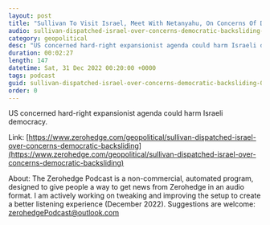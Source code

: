 ```yaml
---
layout: post
title: "Sullivan To Visit Israel, Meet With Netanyahu, On Concerns Of Democratic Backsliding"
audio: sullivan-dispatched-israel-over-concerns-democratic-backsliding-3
category: geopolitical
desc: "US concerned hard-right expansionist agenda could harm Israeli democracy."
duration: 00:02:27
length: 147
datetime: Sat, 31 Dec 2022 00:20:00 +0000
tags: podcast
guid: sullivan-dispatched-israel-over-concerns-democratic-backsliding-0
order: 0
---
```

US concerned hard-right expansionist agenda could harm Israeli democracy.

Link: [https://www.zerohedge.com/geopolitical/sullivan-dispatched-israel-over-concerns-democratic-backsliding](https://www.zerohedge.com/geopolitical/sullivan-dispatched-israel-over-concerns-democratic-backsliding)

About: The Zerohedge Podcast is a non-commercial, automated program, designed to give people a way to get news from Zerohedge in an audio format.  I am actively working on tweaking and improving the setup to create a better listening experience (December 2022).  Suggestions are welcome: [zerohedgePodcast@outlook.com](mailto:zerohedgePodcast@outlook.com)